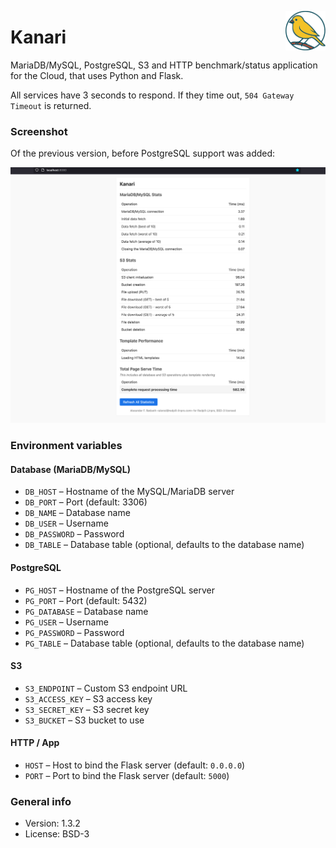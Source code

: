 <img src="img/logo.svg" alt="Kanari" align="right" width="64px"></img>

# Kanari

MariaDB/MySQL, PostgreSQL, S3 and HTTP benchmark/status application for the Cloud, that uses Python and Flask.

All services have 3 seconds to respond. If they time out, `504 Gateway Timeout` is returned.

### Screenshot

Of the previous version, before PostgreSQL support was added:

![Screenshot](img/2025-03-26-screenshot.png)

### Environment variables

#### Database (MariaDB/MySQL)

- `DB_HOST` – Hostname of the MySQL/MariaDB server
- `DB_PORT` – Port (default: 3306)
- `DB_NAME` – Database name
- `DB_USER` – Username
- `DB_PASSWORD` – Password
- `DB_TABLE` – Database table (optional, defaults to the database name)

#### PostgreSQL

- `PG_HOST` – Hostname of the PostgreSQL server
- `PG_PORT` – Port (default: 5432)
- `PG_DATABASE` – Database name
- `PG_USER` – Username
- `PG_PASSWORD` – Password
- `PG_TABLE` – Database table (optional, defaults to the database name)

#### S3

- `S3_ENDPOINT` – Custom S3 endpoint URL
- `S3_ACCESS_KEY` – S3 access key
- `S3_SECRET_KEY` – S3 secret key
- `S3_BUCKET` – S3 bucket to use

#### HTTP / App

- `HOST` – Host to bind the Flask server (default: `0.0.0.0`)
- `PORT` – Port to bind the Flask server (default: `5000`)

### General info

* Version: 1.3.2
* License: BSD-3

